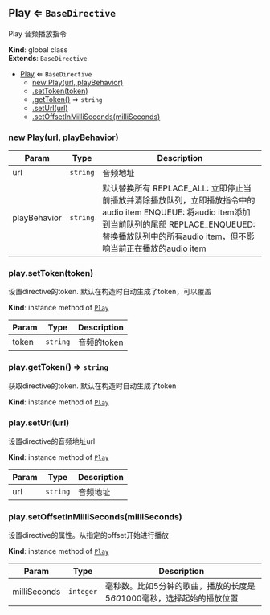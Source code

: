 <a name="Play"></a>

## Play ⇐ <code>BaseDirective</code>
Play 音频播放指令

**Kind**: global class  
**Extends**: <code>BaseDirective</code>  

* [Play](#Play) ⇐ <code>BaseDirective</code>
    * [new Play(url, playBehavior)](#new_Play_new)
    * [.setToken(token)](#Play+setToken)
    * [.getToken()](#Play+getToken) ⇒ <code>string</code>
    * [.setUrl(url)](#Play+setUrl)
    * [.setOffsetInMilliSeconds(milliSeconds)](#Play+setOffsetInMilliSeconds)

<a name="new_Play_new"></a>

### new Play(url, playBehavior)

| Param | Type | Description |
| --- | --- | --- |
| url | <code>string</code> | 音频地址 |
| playBehavior | <code>string</code> | 默认替换所有                 REPLACE_ALL: 立即停止当前播放并清除播放队列，立即播放指令中的audio item                 ENQUEUE: 将audio item添加到当前队列的尾部                 REPLACE_ENQUEUED: 替换播放队列中的所有audio item，但不影响当前正在播放的audio item |

<a name="Play+setToken"></a>

### play.setToken(token)
设置directive的token. 默认在构造时自动生成了token，可以覆盖

**Kind**: instance method of [<code>Play</code>](#Play)  

| Param | Type | Description |
| --- | --- | --- |
| token | <code>string</code> | 音频的token |

<a name="Play+getToken"></a>

### play.getToken() ⇒ <code>string</code>
获取directive的token. 默认在构造时自动生成了token

**Kind**: instance method of [<code>Play</code>](#Play)  
<a name="Play+setUrl"></a>

### play.setUrl(url)
设置directive的音频地址url

**Kind**: instance method of [<code>Play</code>](#Play)  

| Param | Type | Description |
| --- | --- | --- |
| url | <code>string</code> | 音频地址 |

<a name="Play+setOffsetInMilliSeconds"></a>

### play.setOffsetInMilliSeconds(milliSeconds)
设置directive的属性。从指定的offset开始进行播放

**Kind**: instance method of [<code>Play</code>](#Play)  

| Param | Type | Description |
| --- | --- | --- |
| milliSeconds | <code>integer</code> | 毫秒数。比如5分钟的歌曲，播放的长度是5*60*1000毫秒，选择起始的播放位置 |

